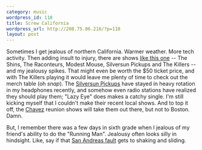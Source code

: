 ```yaml
--- 
category: music
wordpress_id: 118
title: Screw California
wordpress_url: http://208.75.86.216/?p=118
layout: post
---
```

Sometimes I get jealous of northern California. Warmer weather. More tech activity. Then adding insult to injury, there are shows <a href="http://tourb.us/show/20003">like this one</a> -- The Shins, The Raconteurs, Modest Mouse, Silversun Pickups and The Killers -- and my jealousy spikes. That might even be worth the $50 ticket price, and with The Killers playing it would leave me plenty of time to check out the merch table (oh <em>snap</em>). The <a href="http://tourb.us/silversunpickups">Silversun Pickups</a> have stayed in heavy rotation in my headphones recently, and somehow even radio stations have realized they should play them; "Lazy Eye" does makes a catchy single. I'm still kicking myself that I couldn't make their recent local shows. And to top it off, the <a href="http://tourb.us/chavez">Chavez</a> reunion shows will take them out there, but not to Boston. Damn.

But, I remember there was a few days in sixth grade when I jealous of my friend's ability to do the "Running Man". Jealousy often looks silly in hindsight. Like, say if that <a href="http://en.wikipedia.org/wiki/San_Andreas_Fault">San Andreas fault</a> gets to shaking and sliding.

